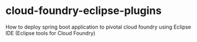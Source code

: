 # cloud-foundry-eclipse-plugins
How to deploy spring boot application to pivotal cloud foundry using Eclipse IDE (Eclipse tools for Cloud Foundry)
